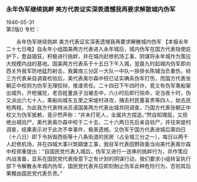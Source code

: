 ### 永年伪军继续挑衅  美方代表证实深表遗憾我再要求解散城内伪军  

1946-05-31  
第2版()
专栏：

　　永年伪军继续挑衅
    美方代表证实深表遗憾我再要求解散城内伪军
    【本报永年二十七日电】自永年小组国美两方代表进入永年城后，城内伪军在国方代表指使庇护下，愈益猖狂，积极进行挑衅，并在城内赶修机场工事，阴谋将永年城作为策应大规模内战的基地。国美两方代表系于十五日下午入城，翌晨九时起城内伪军即向西关外我军防地猛烈射击，我冀南三分区一大队一中队一排排长陈辅当负重伤，经三方代表亲自调查检验后，美代表奥尔森中校已证实确系伪军打伤，而国方代表张朝正中校则为伪军无理狡辩，推诿责任。二十四日下午四时许，竟又有伪军乘船窜出城外，开枪骚扰，老百姓董良子当被击中，六小时后即行殒命，讵当夜十时，伪又派出六七十人，乘船向城东五里之宋堤村进攻，捕去村民董喜贵等四人，劫去民枪两枝。为此我方代表特派员请国美两方代表出城共同调查，乃国方代表张朝正中校又为伪军抵赖，竟＠然声称：“并未打死人，全属共方捏造。”然自知理屈，又拒绝出城验尸，美代表奥尔森中校于二十五、二十六两日先后亲自验尸，并往宋堤村调查，结果表示对于此次不幸事件，极表遗撼。又伪军于国方代表进城后第四日（十八日）即下令拆毁西街等十八条街道的民房（占全城三分之一），每日以两千人赶修机场，并在四城大事兴筑碉堡工事，我驻军代表田野政委当向美代表奥尔森中校郑重提出：“自国民党代表入城后，伪军又进行一连串的挑衅行为，并作策应内战准备，显系在国民党代表授意下之有计划的阴谋行动，我们要求小组转呈执行部下令解散永年城内伪军，国民党代表并应即刻制止伪军此种危险行为，否则其后果概由国民党代表负责。”  
